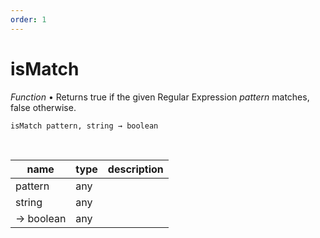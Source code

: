 ```yaml
---
order: 1
---
```

# isMatch

_Function_ &bull; Returns true if the given Regular Expression _pattern_ matches, false otherwise.

<pre><code>isMatch pattern, string &rarr; boolean</code></pre>
<br>

| name | type | description |
|------|------|-------------|
|pattern|any||
|string|any||
|&rarr; boolean|any||



